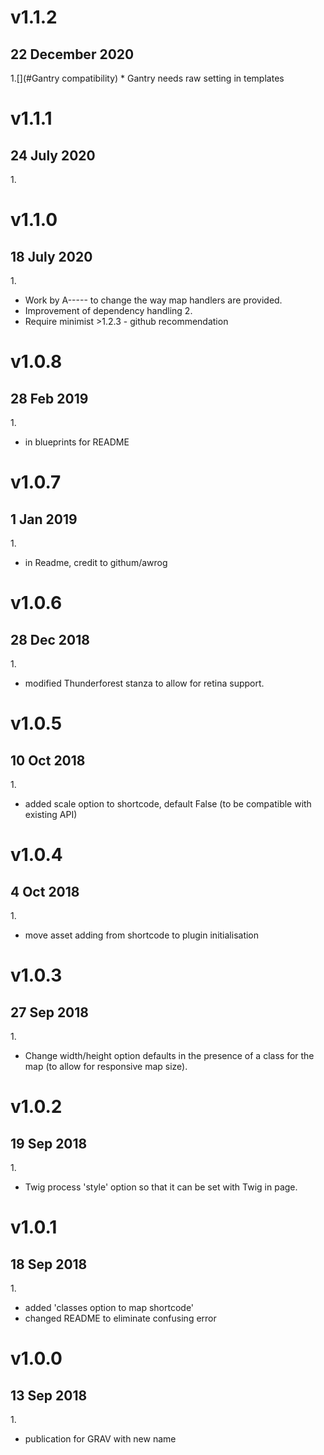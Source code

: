 # v1.1.2
## 22 December 2020
1.[](#Gantry compatibility)
    * Gantry needs raw setting in templates

# v1.1.1
## 24 July 2020
1.[](#bugfixes)

# v1.1.0
## 18 July 2020
1.[](#Enhancement)
   * Work by A----- to change the way map handlers are provided.
   * Improvement of dependency handling
2.[](#security)
   * Require minimist >1.2.3 - github recommendation

# v1.0.8
## 28 Feb 2019
1.[](#typo)
   * in blueprints for README

# v1.0.7
## 1 Jan 2019
1.[](#typo)
   * in Readme, credit to githum/awrog

# v1.0.6
## 28 Dec 2018
1.[](#enhancement)
   * modified Thunderforest stanza to allow for retina support.

# v1.0.5
## 10 Oct 2018
1.[](#enhancement)
   * added scale option to shortcode, default False (to be compatible with existing API)

# v1.0.4
## 4 Oct 2018
1.[](#update)
   * move asset adding from shortcode to plugin initialisation

# v1.0.3
## 27 Sep 2018
1.[](#update)
   * Change width/height option defaults in the presence of a class for the map (to allow for responsive map size).

# v1.0.2
## 19 Sep 2018
1.[](#update)
   * Twig process 'style' option so that it can be set with Twig in page.

# v1.0.1
## 18 Sep 2018
1.[](#update)
   * added 'classes option to map shortcode'
   * changed README to eliminate confusing error

# v1.0.0
## 13 Sep 2018
1.[](#initial)
   * publication for GRAV with new name
